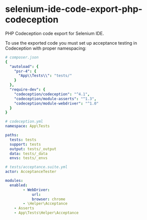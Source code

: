 # selenium-ide-code-export-php-codeception

PHP Codeception code export for Selenium IDE.

To use the exported code you must set up acceptance testing in Codeception with proper namespacing:

```yaml
# composer.json
{
  "autoload": {
    "psr-4": {
      "App\\Tests\\": "tests/"
    }
  },
  "require-dev": {
    "codeception/codeception": "^4.1",
    "codeception/module-asserts": "^1.3",
    "codeception/module-webdriver": "^1.0"
  }
}

# codeception.yml
namespace: App\Tests

paths:
  tests: tests
  support: tests
  output: tests/_output
  data: tests/_data
  envs: tests/_envs

# tests/acceptance.suite.yml
actor: AcceptanceTester

modules:
  enabled:
        - WebDriver:
            url: 
            browser: chrome
        - \Helper\Acceptance
    - Asserts
    - App\Tests\Helper\Acceptance
```

